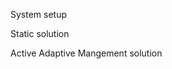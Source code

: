 <!--roptions dev="png", fig.width=7, fig.height=5, fig.path='ex-out-', tidy=FALSE, warning=FALSE, comment=NA, message=FALSE, cache=FALSE-->

<!--begin.rcode echo=FALSE 
render_gfm()
opts_knit$set(upload = TRUE)
## use flickr to upload with these options
require(socialR)
options(flickrOptions=list(
  description="https://github.com/cboettig/pdg_control/blob/master/inst/examples/",
  tags="stochpop, pdg_control"))
opts_knit$set(upload.fun = flickr.url)
end.rcode-->

System setup 
<!--begin.rcode pars
require(pdgControl)
p_grid = seq(0.01,.99, length=10) 
x_grid = seq(1,10,length=15) 
sigma_g = 0.2
h_grid <- x_grid-1 
T <- 15
xT <- 0
z_g <- function() rlnorm(1,  0, sigma_g) 
profit <- profit_harvest(price=10, c0=30) 
delta <- 0.05
reward <- 0
bevholt <- function(x,h, p) max(p[1] * (x - h) / (1 - p[2] * (x - h)), 0)
myers  <- function(x,h,p) max(p[1] * (x - h) ^ 2 / (1 - (x - h) ^ 2 / p[2]), 0)
end.rcode-->

Static solution
<!--begin.rcode static
sdp <- determine_SDP_matrix(myers, c(1.5, 10), x_grid, h_grid, .2)
static <- find_dp_optim(sdp, x_grid, h_grid, T, xT=0, profit, delta, reward)
end.rcode-->

Active Adaptive Mangement solution
<!--begin.rcode active
f1 <- setmodel(myers, c(1.5,10))
f2 <- setmodel(bevholt, c(1.5,0.05))

M <- model_uncertainty(f1, f2, x_grid, p_grid, h_grid)
active <- dp_optim(M, x_grid, h_grid, T, xT=0, profit, delta, reward, p_grid=p_grid) 
sim <- active_adaptive_simulate(myers, c(1.5, 10), x_grid, h_grid, p_grid, 
                                x_grid[6], p_grid[4], active$D, z_g, update_belief(f1,f2))
require(ggplot2)
ggplot(sim) + geom_line(aes(time, fishstock)) + geom_line(aes(time, harvest), col="green") 
ggplot(sim) + geom_line(aes(time, belief)) 
end.rcode-->



